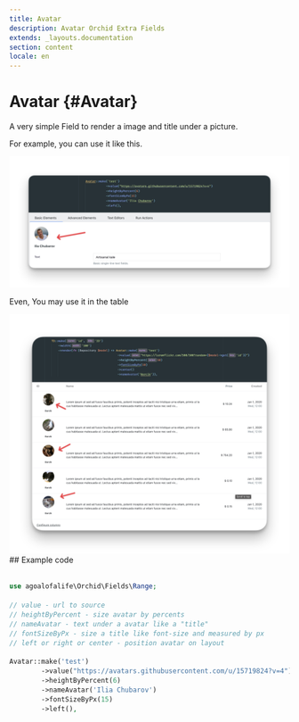 ```yaml
---
title: Avatar
description: Avatar Orchid Extra Fields
extends: _layouts.documentation
section: content
locale: en
---
```


# Avatar {#Avatar}
A very simple Field to render a image and title under a picture.

For example, you can use it like this.

<img class="block m-auto" src="/assets/fields/avatar/single.png" alt="sinlge avatar" />

Even, You may use it in the table

<img class="block m-auto" src="/assets/fields/avatar/table.png" alt="avatar in table" />
## Example code

```php

use agoalofalife\Orchid\Fields\Range;

// value - url to source
// heightByPercent - size avatar by percents
// nameAvatar - text under a avatar like a "title"
// fontSizeByPx - size a title like font-size and measured by px
// left or right or center - position avatar on layout

Avatar::make('test')
        ->value("https://avatars.githubusercontent.com/u/15719824?v=4")
        ->heightByPercent(6)
        ->nameAvatar('Ilia Chubarov')
        ->fontSizeByPx(15)
        ->left(),
```



